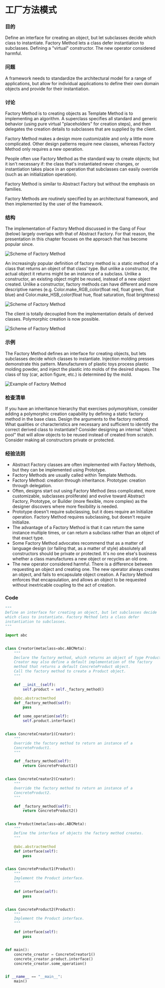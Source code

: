# 工厂方法模式

### 目的

Define an interface for creating an object, but let subclasses decide which class to instantiate. Factory Method lets a class defer instantiation to subclasses.
Defining a "virtual" constructor.
The new operator considered harmful.

### 问题

A framework needs to standardize the architectural model for a range of applications, but allow for individual applications to define their own domain objects and provide for their instantiation.

### 讨论

Factory Method is to creating objects as Template Method is to implementing an algorithm. A superclass specifies all standard and generic behavior (using pure virtual "placeholders" for creation steps), and then delegates the creation details to subclasses that are supplied by the client.

Factory Method makes a design more customizable and only a little more complicated. Other design patterns require new classes, whereas Factory Method only requires a new operation.

People often use Factory Method as the standard way to create objects; but it isn't necessary if: the class that's instantiated never changes, or instantiation takes place in an operation that subclasses can easily override (such as an initialization operation).

Factory Method is similar to Abstract Factory but without the emphasis on families.

Factory Methods are routinely specified by an architectural framework, and then implemented by the user of the framework.

### 结构

The implementation of Factory Method discussed in the Gang of Four (below) largely overlaps with that of Abstract Factory. For that reason, the presentation in this chapter focuses on the approach that has become popular since.

![Scheme of Factory Method](../assets/images/factory-method/Factory_Method-Structure-1.png)

An increasingly popular definition of factory method is: a static method of a class that returns an object of that class' type. But unlike a constructor, the actual object it returns might be an instance of a subclass. Unlike a constructor, an existing object might be reused, instead of a new object created. Unlike a constructor, factory methods can have different and more descriptive names (e.g. Color.make_RGB_color(float red, float green, float blue) and Color.make_HSB_color(float hue, float saturation, float brightness)

![Scheme of Factory Method](../assets/images/factory-method/Factory_Method-Structure-2.png)

The client is totally decoupled from the implementation details of derived classes. Polymorphic creation is now possible.

![Scheme of Factory Method](../assets/images/factory-method/Factory_Method-Structure-3.png)

### 示例

The Factory Method defines an interface for creating objects, but lets subclasses decide which classes to instantiate. Injection molding presses demonstrate this pattern. Manufacturers of plastic toys process plastic molding powder, and inject the plastic into molds of the desired shapes. The class of toy (car, action figure, etc.) is determined by the mold.

![Example of Factory Method](../assets/images/factory-method/Factory_Method-Example.png)

### 检查清单

If you have an inheritance hierarchy that exercises polymorphism, consider adding a polymorphic creation capability by defining a static factory method in the base class.
Design the arguments to the factory method. What qualities or characteristics are necessary and sufficient to identify the correct derived class to instantiate?
Consider designing an internal "object pool" that will allow objects to be reused instead of created from scratch.
Consider making all constructors private or protected.

### 经验法则

- Abstract Factory classes are often implemented with Factory Methods, but they can be implemented using Prototype.
- Factory Methods are usually called within Template Methods.
- Factory Method: creation through inheritance. Prototype: creation through delegation.
- Often, designs start out using Factory Method (less complicated, more customizable, subclasses proliferate) and evolve toward Abstract Factory, Prototype, or Builder (more flexible, more complex) as the designer discovers where more flexibility is needed.
- Prototype doesn't require subclassing, but it does require an Initialize operation. Factory Method requires subclassing, but doesn't require Initialize.
- The advantage of a Factory Method is that it can return the same instance multiple times, or can return a subclass rather than an object of that exact type.
- Some Factory Method advocates recommend that as a matter of language design (or failing that, as a matter of style) absolutely all constructors should be private or protected. It's no one else's business whether a class manufactures a new object or recycles an old one.
- The new operator considered harmful. There is a difference between requesting an object and creating one. The new operator always creates an object, and fails to encapsulate object creation. A Factory Method enforces that encapsulation, and allows an object to be requested without inextricable coupling to the act of creation.

### Code

```python
"""
Define an interface for creating an object, but let subclasses decide
which class to instantiate. Factory Method lets a class defer
instantiation to subclasses.
"""

import abc


class Creator(metaclass=abc.ABCMeta):
    """
    Declare the factory method, which returns an object of type Product.
    Creator may also define a default implementation of the factory
    method that returns a default ConcreteProduct object.
    Call the factory method to create a Product object.
    """

    def __init__(self):
        self.product = self._factory_method()

    @abc.abstractmethod
    def _factory_method(self):
        pass

    def some_operation(self):
        self.product.interface()


class ConcreteCreator1(Creator):
    """
    Override the factory method to return an instance of a
    ConcreteProduct1.
    """

    def _factory_method(self):
        return ConcreteProduct1()


class ConcreteCreator2(Creator):
    """
    Override the factory method to return an instance of a
    ConcreteProduct2.
    """

    def _factory_method(self):
        return ConcreteProduct2()


class Product(metaclass=abc.ABCMeta):
    """
    Define the interface of objects the factory method creates.
    """

    @abc.abstractmethod
    def interface(self):
        pass


class ConcreteProduct1(Product):
    """
    Implement the Product interface.
    """

    def interface(self):
        pass


class ConcreteProduct2(Product):
    """
    Implement the Product interface.
    """

    def interface(self):
        pass


def main():
    concrete_creator = ConcreteCreator1()
    concrete_creator.product.interface()
    concrete_creator.some_operation()


if __name__ == "__main__":
    main()
```